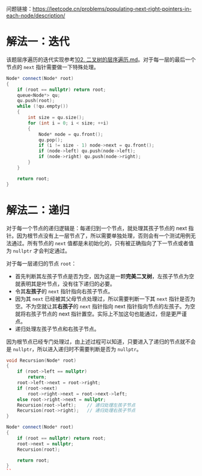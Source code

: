 问题链接：https://leetcode.cn/problems/populating-next-right-pointers-in-each-node/description/

# 解法一：迭代

该题层序遍历的迭代实现参考[102. 二叉树的层序遍历.md](https://github.com/SakuraMayAi/LintCode/blob/main/Binary%20Tree/102.%20%E4%BA%8C%E5%8F%89%E6%A0%91%E7%9A%84%E5%B1%82%E5%BA%8F%E9%81%8D%E5%8E%86.md)。对于每一层的最后一个节点的 `next` 指针需要做一下特殊处理。

```cpp
Node* connect(Node* root)
{
    if (root == nullptr) return root;
    queue<Node*> qu;
    qu.push(root);
    while (!qu.empty())
    {
        int size = qu.size();
        for (int i = 0; i < size; ++i)
        {
            Node* node = qu.front();
            qu.pop();
            if (i != size - 1) node->next = qu.front();
            if (node->left) qu.push(node->left);
            if (node->right) qu.push(node->right);
        }
    }

    return root;
}
```

# 解法二：递归

对于每一个节点的递归逻辑是：每递归到一个节点，就处理其孩子节点的 next 指针。因为根节点没有上一层节点了，所以需要单独处理，否则会有一个测试用例无法通过。所有节点的 `next` 值都是未初始化的，只有被正确指向了下一节点或者值为 `nullptr` 才会判定通过。

对于每一层递归的节点 `root`：
- 首先判断其左孩子节点是否为空，因为这是一颗**完美二叉树**，左孩子节点为空就表明其是叶节点，没有往下递归的必要。
- 令其**左孩子**的 `next` 指针指向右孩子节点。
- 因为其 `next` 已经被其父母节点处理过，所以需要判断一下其 `next` 指针是否为空。不为空就让其**右孩子**的 `next` 指针指向 next 指针指向节点的左孩子。为空就将右孩子节点的 next 指针置空。实际上不加这句也能通过，但是更严谨点。
- 递归处理左孩子节点和右孩子节点。

因为根节点已经专门处理过，由上述过程可以知道，只要进入了递归的节点就不会是 `nullptr`，所以进入递归时不需要判断是否为 `nullptr`。

```cpp
void Recursion(Node* root)
{
    if (root->left == nullptr)
        return;
    root->left->next = root->right;
    if (root->next)
        root->right->next = root->next->left;
	else root->right->next = nullptr;
    Recursion(root->left);    // 递归处理左孩子节点
    Recursion(root->right);   // 递归处理右孩子节点
}

Node* connect(Node* root)
{
    if (root == nullptr) return root;
    root->next = nullptr;
    Recursion(root);

    return root;
}
``
